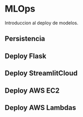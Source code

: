 # MLOps

Introduccion al deploy de modelos.

## Persistencia

## Deploy Flask

## Deploy StreamlitCloud

## Deploy AWS EC2

## Deploy AWS Lambdas
